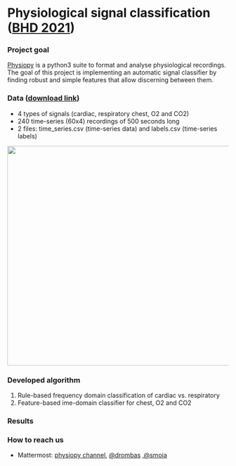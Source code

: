 # Physiological signal classification ([BHD 2021](https://brainhack-donostia.github.io/))

### Project goal
[Physiopy](https://github.com/physiopy/) is a python3 suite to format and analyse physiological recordings. The goal of this project is implementing an automatic signal classifier by finding robust and simple features that allow discerning between them.

### Data ([download link](https://drive.google.com/drive/folders/1fsMe5E5jcSUlhsYRlaNTi7u7FzpO3LYi?usp=sharing))
- 4 types of signals (cardiac, respiratory chest, O2 and CO2)
- 240 time-series (60x4) recordings of 500 seconds long
- 2 files: time_series.csv (time-series data) and labels.csv (time-series labels)

<img src="https://user-images.githubusercontent.com/50577357/121769520-5816f600-cb64-11eb-899a-f6679044f2c7.png" width="700" height="500" />

### Developed algorithm
1. Rule-based frequency domain classification of cardiac vs. respiratory
2. Feature-based ime-domain classifier for chest, O2 and CO2


### Results


### How to reach us
- Mattermost: [physiopy channel](https://mattermost.brainhack.org/brainhack/channels/physiopy), [@drombas](https://mattermost.brainhack.org/brainhack/messages/@drombas) ,[@smoia](https://mattermost.brainhack.org/brainhack/messages/@smoia)
